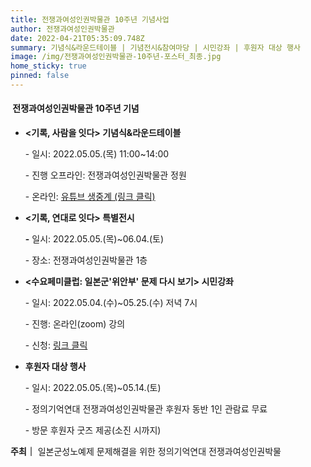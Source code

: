 ```yaml
---
title: 전쟁과여성인권박물관 10주년 기념사업
author: 전쟁과여성인권박물관
date: 2022-04-21T05:35:09.748Z
summary: 기념식&라운드테이블 | 기념전시&참여마당 | 시민강좌 | 후원자 대상 행사
image: /img/전쟁과여성인권박물관-10주년-포스터_최종.jpg
home_sticky: true
pinned: false
---
```

####  전쟁과여성인권박물관 10주년 기념



* **<기록, 사람을 잇다> 기념식&라운드테이블**

  \- 일시: 2022.05.05.(목) 11:00~14:00

  \- 진행 오프라인: 전쟁과여성인권박물관 정원

  \- 온라인: [유튜브 생중계 (링크 클릭)](bit.ly/10thwarwomen)
* **<기록, 연대로 잇다> 특별전시**

  **\-** 일시: 2022.05.05.(목)~06.04.(토)

  \- 장소: 전쟁과여성인권박물관 1층
* **<수요페미클럽: 일본군'위안부' 문제 다시 보기> 시민강좌**

  \- 일시: 2022.05.04.(수)~05.25.(수) 저녁 7시

  \- 진행: 온라인(zoom) 강의

  \- 신청: [링크 클릭 ](https://womenandwarmuseum.net/learning-and-research/programs/%EC%A0%84%EC%9F%81%EA%B3%BC%EC%97%AC%EC%84%B1%EC%9D%B8%EA%B6%8C%EB%B0%95%EB%AC%BC%EA%B4%80-%EA%B0%9C%EA%B4%80-10%EC%A3%BC%EB%85%84-%EA%B8%B0%EB%85%90-%EC%8B%9C%EB%AF%BC%EA%B0%95%EC%A2%8C-%EC%88%98%EC%9A%94%ED%8E%98%EB%AF%B8%ED%81%B4%EB%9F%BD-%EC%9D%BC%EB%B3%B8%EA%B5%B0%EC%9C%84%EC%95%88%EB%B6%80-%EB%AC%B8%EC%A0%9C-%EB%8B%A4%EC%8B%9C-%EB%B3%B4%EA%B8%B0/)
* **후원자 대상 행사**

  \- 일시: 2022.05.05.(목)~05.14.(토)

  \- 정의기억연대 전쟁과여성인권박물관 후원자 동반 1인 관람료 무료

  \- 방문 후원자 굿즈 제공(소진 시까지)

**주최｜** 일본군성노예제 문제해결을 위한 정의기억연대 전쟁과여성인권박물